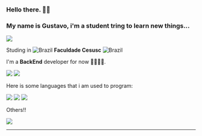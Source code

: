 ### Hello there. 👋👋
### My name is Gustavo, i'm a student tring to learn new things...

<img src="https://img.shields.io/static/v1?label=Overview&message=BenoGustavo/&color=f8efd4&style=Tokyonight&logo=GitHub">

<p>

Studing in ![Brazil](https://raw.githubusercontent.com/stevenrskelton/flag-icon/master/png/16/country-4x3/br.png "Brazil") **Faculdade Cesusc** ![Brazil](https://raw.githubusercontent.com/stevenrskelton/flag-icon/master/png/16/country-4x3/br.png "Brazil")<br/>
  
I'm a **BackEnd** developer for now 👨‍💻👨‍💻.

<img src="https://github-readme-stats.vercel.app/api?username=BenoGustavo&theme=tokyonight&show_icons=true">  <img src="https://github-readme-stats.vercel.app/api/top-langs/?username=BenoGustavo&hide=html&layout=compact&theme=tokyonight">

Here is some languages that i am used to program:

<img src="https://img.shields.io/badge/Python-14354C?style=for-the-badge&logo=python&logoColor=white" />   <img src="https://img.shields.io/badge/C-00599C?style=for-the-badge&logo=c&logoColor=white" />
<img src="https://img.shields.io/badge/C%2B%2B-00599C?style=for-the-badge&logo=c%2B%2B&logoColor=white" />

Others!!<br>
  
<img src="https://img.shields.io/badge/MySQL-00000F?style=for-the-badge&logo=mysql&logoColor=white" />


</p>
<hr>
